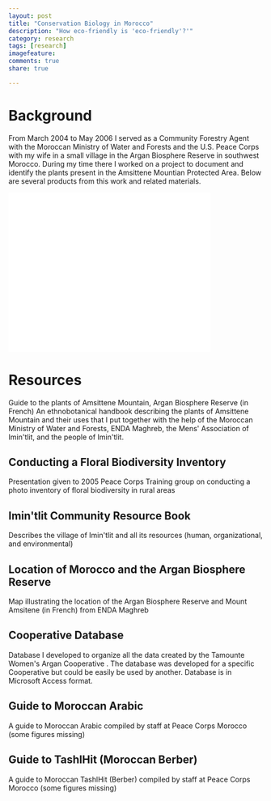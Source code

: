 ```yaml
---
layout: post
title: "Conservation Biology in Morocco"
description: "How eco-friendly is 'eco-friendly'?'"
category: research
tags: [research]
imagefeature: 
comments: true
share: true

---
```


# Background
From March 2004 to May 2006 I served as a Community Forestry Agent with the Moroccan Ministry of Water and Forests and the U.S. Peace Corps with my wife in a small village in the Argan Biosphere Reserve in southwest Morocco. During my time there I worked on a project to document and identify the plants present in the Amsittene Mountian Protected Area. Below are several products from this work and related materials.

<iframe width="400px" height="315px" src="//www.youtube.com/embed/dfqVdBKs6Xo" frameborder="0" ></iframe> 

# Resources
Guide to the plants of Amsittene Mountain, Argan Biosphere Reserve (in French)
An ethnobotanical handbook describing the plants of Amsittene Mountain and their uses that I put together with the help of the Moroccan Ministry of Water and Forests, ENDA Maghreb, the Mens' Association of Imin'tlit, and the people of Imin'tlit.

## Conducting a Floral Biodiversity Inventory
Presentation given to 2005 Peace Corps Training group on conducting a photo inventory of floral biodiversity in rural areas

## Imin'tlit Community Resource Book
Describes the village of Imin'tlit and all its resources (human, organizational, and environmental)

## Location of Morocco and the Argan Biosphere Reserve
Map illustrating the location of the Argan Biosphere Reserve and Mount Amsitene (in French) from ENDA Maghreb

## Cooperative Database
Database I developed to organize all the data created by the Tamounte Women's Argan Cooperative . The database was developed for a specific Cooperative but could be easily be used by another. Database is in Microsoft Access format.

## Guide to Moroccan Arabic
A guide to Moroccan Arabic compiled by staff at Peace Corps Morocco (some figures missing)

## Guide to TashlHit (Moroccan Berber)
A guide to Moroccan TashlHit (Berber) compiled by staff at Peace Corps Morocco (some figures missing)